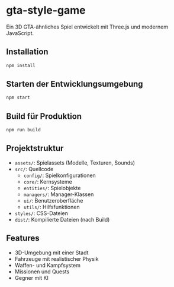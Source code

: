 # gta-style-game

Ein 3D GTA-ähnliches Spiel entwickelt mit Three.js und modernem JavaScript.

## Installation

```bash
npm install
```

## Starten der Entwicklungsumgebung

```bash
npm start
```

## Build für Produktion

```bash
npm run build
```

## Projektstruktur

- `assets/`: Spielassets (Modelle, Texturen, Sounds)
- `src/`: Quellcode
  - `config/`: Spielkonfigurationen
  - `core/`: Kernsysteme
  - `entities/`: Spielobjekte
  - `managers/`: Manager-Klassen
  - `ui/`: Benutzeroberfläche
  - `utils/`: Hilfsfunktionen
- `styles/`: CSS-Dateien
- `dist/`: Kompilierte Dateien (nach Build)

## Features

- 3D-Umgebung mit einer Stadt
- Fahrzeuge mit realistischer Physik
- Waffen- und Kampfsystem
- Missionen und Quests
- Gegner mit KI
